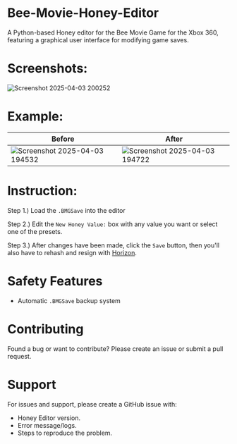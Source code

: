 # Bee-Movie-Honey-Editor
A Python-based Honey editor for the Bee Movie Game for the Xbox 360, featuring a graphical user interface for modifying game saves.

# Screenshots:
![Screenshot 2025-04-03 200252](https://github.com/user-attachments/assets/a55d0f6b-8828-4fde-866e-f74a36cc7d38)

# Example:
| Before | After |
|---|---|
| ![Screenshot 2025-04-03 194532](https://github.com/user-attachments/assets/3a80d60f-4614-448c-ae00-4766f8b52835) | ![Screenshot 2025-04-03 194722](https://github.com/user-attachments/assets/1d19ffd2-ca2c-4ded-9c61-836578c18763) |

# Instruction:
Step 1.) Load the `.BMGSave` into the editor

Step 2.) Edit the `New Honey Value:` box with any value you want or select one of the presets.

Step 3.) After changes have been made, click the `Save` button, then you'll also have to rehash and resign with [Horizon](https://www.wemod.com/horizon).

# Safety Features
- Automatic `.BMGSave` backup system

# Contributing
Found a bug or want to contribute? Please create an issue or submit a pull request.

# Support
For issues and support, please create a GitHub issue with:

- Honey Editor version.
- Error message/logs.
- Steps to reproduce the problem.
